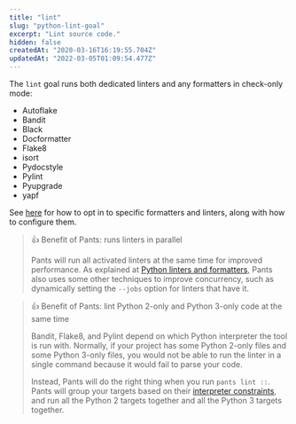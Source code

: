 ```yaml
---
title: "lint"
slug: "python-lint-goal"
excerpt: "Lint source code."
hidden: false
createdAt: "2020-03-16T16:19:55.704Z"
updatedAt: "2022-03-05T01:09:54.477Z"
---
```

The `lint` goal runs both dedicated linters and any formatters in check-only mode:

- Autoflake
- Bandit
- Black
- Docformatter
- Flake8
- isort
- Pydocstyle
- Pylint
- Pyupgrade
- yapf

See [here](doc:python-linters-and-formatters) for how to opt in to specific formatters and linters, along with how to configure them.

> 👍 Benefit of Pants: runs linters in parallel
> 
> Pants will run all activated linters at the same time for improved performance. As explained at [Python linters and formatters](doc:python-linters-and-formatters), Pants also uses some other techniques to improve concurrency, such as dynamically setting the `--jobs` option for linters that have it.

> 👍 Benefit of Pants: lint Python 2-only and Python 3-only code at the same time
> 
> Bandit, Flake8, and Pylint depend on which Python interpreter the tool is run with. Normally, if your project has some Python 2-only files and some Python 3-only files, you would not be able to run the linter in a single command because it would fail to parse your code.
> 
> Instead, Pants will do the right thing when you run `pants lint ::`. Pants will group your targets based on their [interpreter constraints](doc:python-interpreter-compatibility), and run all the Python 2 targets together and all the Python 3 targets together.
